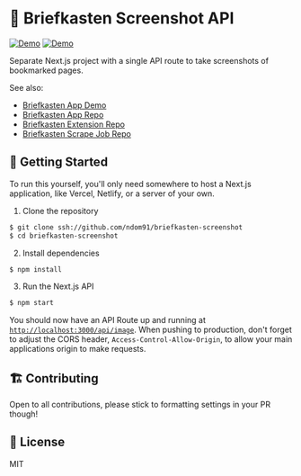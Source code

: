 # 📸 Briefkasten Screenshot API

[![Demo](https://img.shields.io/badge/demo-app-green?style=flat-square)](https://briefkastenhq.com)
[![Demo](https://img.shields.io/badge/demo-instance-green?style=flat-square)](https://briefkasten-screenshot.vercel.app/api/image?url=https://google.com)

Separate Next.js project with a single API route to take screenshots of bookmarked pages.

See also:

- [Briefkasten App Demo](https://briefkastenhq.com)
- [Briefkasten App Repo](https://github.com/ndom91/briefkasten)
- [Briefkasten Extension Repo](https://github.com/ndom91/briefkasten-extension)
- [Briefkasten Scrape Job Repo](https://github.com/ndom91/briefkasten-scrape)

## 🚀 Getting Started

To run this yourself, you'll only need somewhere to host a Next.js application, like Vercel, Netlify, or a server of your own.

1. Clone the repository

```sh
$ git clone ssh://github.com/ndom91/briefkasten-screenshot
$ cd briefkasten-screenshot
```

2. Install dependencies

```sh
$ npm install
```

3. Run the Next.js API

```sh
$ npm start
```

You should now have an API Route up and running at [`http://localhost:3000/api/image`](http://localhost:3000/api/image). When pushing to production, don't forget to adjust the CORS header, `Access-Control-Allow-Origin`, to allow your main applications origin to make requests.

## 🏗 Contributing

Open to all contributions, please stick to formatting settings in your PR though!

## 📝 License

MIT
